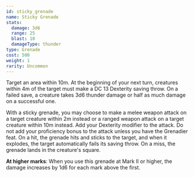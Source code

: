 ```yaml
---
id: sticky_grenade
name: Sticky Grenade
stats:
  damage: 3d6
  range: 25
  blast: 10
  damageType: thunder
type: Grenade
cost: 500
weight: 1
rarity: Uncommon
---
```

Target an area within 10m. At the beginning of your next turn, creatures within 4m of the target must make
a DC 13 Dexterity saving throw. On a failed save, a creature takes 3d6 thunder damage or half as much damage on a
successful one.

With a sticky grenade, you may choose to make a melee weapon attack on a target creature within 2m instead or a ranged
weapon attack on a target creature within 10m instead. Add your Dexterity modifier to the attack. Do not add your
proficiency bonus to the attack unless you have the Grenadier feat. On a hit, the grenade hits and sticks to the target,
and when it explodes, the target automatically fails its saving throw. On a miss, the grenade lands in the creature's square.

__At higher marks__: When you use this grenade at Mark II or higher, the damage increases by 1d6 for each mark above the first.
